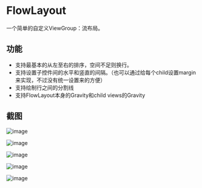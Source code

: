 # FlowLayout

一个简单的自定义ViewGroup：流布局。

## 功能
- 支持最基本的从左至右的排序，空间不足则换行。
- 支持设置子控件间的水平和竖直的间隔。（也可以通过给每个child设置margin来实现，不过没有统一设置来的方便）
- 支持绘制行之间的分割线
- 支持FlowLayout本身的Gravity和child views的Gravity

## 截图

![image](http://img.blog.csdn.net/20160614002237773)

![image](http://img.blog.csdn.net/20160614002324279)

![image](http://img.blog.csdn.net/20160614002532714)

![image](http://img.blog.csdn.net/20160614002419686)

![image](http://img.blog.csdn.net/20160614002500577)
